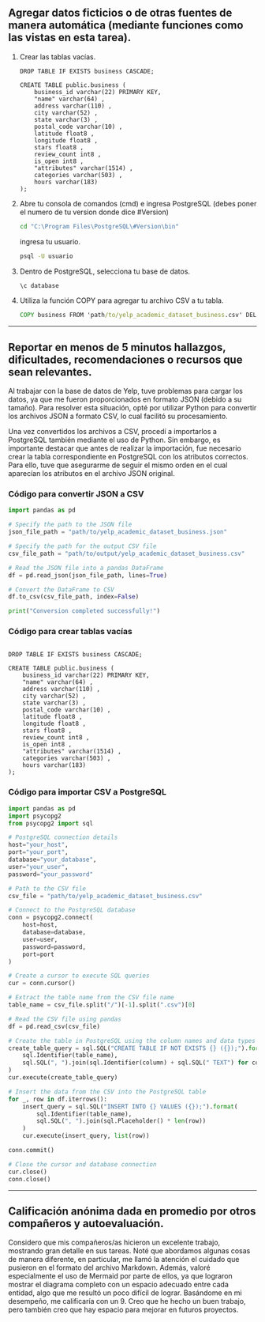 ## Agregar datos ficticios o de otras fuentes de manera automática (mediante funciones como las vistas en esta tarea).
1. Crear las tablas vacías.
    ```postgresql
    DROP TABLE IF EXISTS business CASCADE;

    CREATE TABLE public.business (
        business_id varchar(22) PRIMARY KEY,
        "name" varchar(64) ,
        address varchar(110) ,
        city varchar(52) ,
        state varchar(3) ,
        postal_code varchar(10) ,
        latitude float8 ,
        longitude float8 ,
        stars float8 ,
        review_count int8 ,
        is_open int8 ,
        "attributes" varchar(1514) ,
        categories varchar(503) ,
        hours varchar(183) 
    );
    ```

2. Abre tu consola de comandos (cmd) e ingresa PostgreSQL (debes poner el numero de tu version donde dice #Version)
    ```cmd
    cd "C:\Program Files\PostgreSQL\#Version\bin"
    ```

    ingresa tu usuario.
    ```cmd
    psql -U usuario
    ```


3. Dentro de PostgreSQL, selecciona tu base de datos.
    ```cmd
    \c database
    ```

4. Utiliza la función COPY para agregar tu archivo CSV a tu tabla.
    ```cmd
    COPY business FROM 'path/to/yelp_academic_dataset_business.csv' DELIMITER ',' CSV HEADER;
    ```


---  
## Reportar en menos de 5 minutos hallazgos, dificultades, recomendaciones o recursos que sean relevantes. 
Al trabajar con la base de datos de Yelp, tuve problemas para cargar los datos, ya que me fueron proporcionados en formato JSON (debido a su tamaño). 
Para resolver esta situación, opté por utilizar Python para convertir los archivos JSON a formato CSV, lo cual facilitó su procesamiento.

Una vez convertidos los archivos a CSV, procedí a importarlos a PostgreSQL también mediante el uso de Python. Sin embargo, es importante destacar que antes de realizar la importación, fue necesario crear la tabla correspondiente en PostgreSQL con los atributos correctos. Para ello, tuve que asegurarme de seguir el mismo orden en el cual aparecían los atributos en el archivo JSON original.

### Código para convertir JSON a CSV
```python
import pandas as pd

# Specify the path to the JSON file
json_file_path = "path/to/yelp_academic_dataset_business.json"

# Specify the path for the output CSV file
csv_file_path = "path/to/output/yelp_academic_dataset_business.csv"

# Read the JSON file into a pandas DataFrame
df = pd.read_json(json_file_path, lines=True)

# Convert the DataFrame to CSV
df.to_csv(csv_file_path, index=False)

print("Conversion completed successfully!")

```

### Código para crear tablas vacías
```postgreSQL

DROP TABLE IF EXISTS business CASCADE;

CREATE TABLE public.business (
	business_id varchar(22) PRIMARY KEY,
	"name" varchar(64) ,
	address varchar(110) ,
	city varchar(52) ,
	state varchar(3) ,
	postal_code varchar(10) ,
	latitude float8 ,
	longitude float8 ,
	stars float8 ,
	review_count int8 ,
	is_open int8 ,
	"attributes" varchar(1514) ,
	categories varchar(503) ,
	hours varchar(183) 
);

```

### Código para importar CSV a PostgreSQL
```python
import pandas as pd
import psycopg2
from psycopg2 import sql

# PostgreSQL connection details
host="your_host",
port="your_port",
database="your_database",
user="your_user",
password="your_password"

# Path to the CSV file
csv_file = "path/to/yelp_academic_dataset_business.csv"

# Connect to the PostgreSQL database
conn = psycopg2.connect(
    host=host,
    database=database,
    user=user,
    password=password,
    port=port
)

# Create a cursor to execute SQL queries
cur = conn.cursor()

# Extract the table name from the CSV file name
table_name = csv_file.split("/")[-1].split(".csv")[0]

# Read the CSV file using pandas
df = pd.read_csv(csv_file)

# Create the table in PostgreSQL using the column names and data types from the CSV
create_table_query = sql.SQL("CREATE TABLE IF NOT EXISTS {} ({});").format(
    sql.Identifier(table_name),
    sql.SQL(", ").join(sql.Identifier(column) + sql.SQL(" TEXT") for column in df.columns)
)
cur.execute(create_table_query)

# Insert the data from the CSV into the PostgreSQL table
for _, row in df.iterrows():
    insert_query = sql.SQL("INSERT INTO {} VALUES ({});").format(
        sql.Identifier(table_name),
        sql.SQL(", ").join(sql.Placeholder() * len(row))
    )
    cur.execute(insert_query, list(row))

conn.commit()

# Close the cursor and database connection
cur.close()
conn.close()

```



---  
## Calificación anónima dada en promedio por otros compañeros y autoevaluación.
Considero que mis compañeros/as hicieron un excelente trabajo, mostrando gran detalle en sus tareas. Noté que abordamos algunas cosas de manera diferente, en particular, me llamó la atención el cuidado que pusieron en el formato del archivo Markdown. Además, valoré especialmente el uso de Mermaid por parte de ellos, ya que lograron mostrar el diagrama completo con un espacio adecuado entre cada entidad, algo que me resultó un poco difícil de lograr. Basándome en mi desempeño, me calificaría con un 9. Creo que he hecho un buen trabajo, pero también creo que hay espacio para mejorar en futuros proyectos.